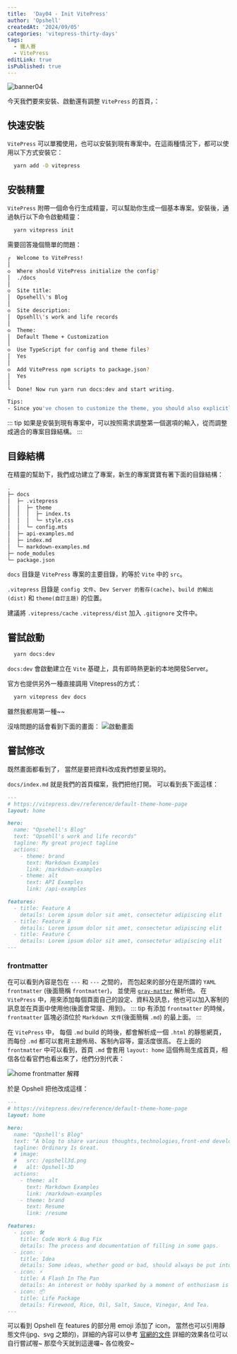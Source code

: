 ```yaml
---
title:  'Day04 - Init VitePress'
author: 'Opshell'
createdAt: '2024/09/05'
categories: 'vitepress-thirty-days'
tags:
  - 鐵人賽
  - VitePress
editLink: true
isPublished: true
---
```


![banner04](https://ithelp.ithome.com.tw/upload/images/20240905/20109918yiEJ8n17GR.png)

今天我們要來安裝、啟動還有調整 `VitePress` 的首頁，：

## 快速安裝
`VitePress` 可以單獨使用，也可以安裝到現有專案中。在這兩種情況下，都可以使用以下方式安裝它：
```sh
  yarn add -D vitepress
```

## 安裝精靈
`VitePress` 附帶一個命令行生成精靈，可以幫助你生成一個基本專案。安裝後，通過執行以下命令啟動精靈：
```sh
  yarn vitepress init
```

需要回答幾個簡單的問題：
```sh
┌  Welcome to VitePress!
│
◇  Where should VitePress initialize the config?
│  ./docs
│
◇  Site title:
│  Opsehell\'s Blog
│
◇  Site description:
│  Opsehll\'s work and life records
│
◇  Theme:
│  Default Theme + Customization
│
◇  Use TypeScript for config and theme files?
│  Yes
│
◇  Add VitePress npm scripts to package.json?
│  Yes
│
└  Done! Now run yarn run docs:dev and start writing.

Tips:
- Since you've chosen to customize the theme, you should also explicitly install vue as a dev dependency.

```
::: tip
  如果是安裝到現有專案中，可以按照需求調整第一個選項的輸入，從而調整成適合的專案目錄結構。
:::

## 目錄結構
在精靈的幫助下，我們成功建立了專案，新生的專案寶寶有著下面的目錄結構：

```sh
.
├─ docs
│  ├─ .vitepress
│  │  ├─ theme
│  │  │  ├─ index.ts
│  │  │  └─ style.css
│  │  └─ config.mts
│  ├─ api-examples.md
│  ├─ index.md
│  └─ markdown-examples.md
├─ node_modules
└─ package.json
```

`docs` 目錄是 `VitePress` 專案的主要目錄，約等於 `Vite` 中的 `src`。

`.vitepress` 目錄是 `config 文件`、`Dev Server 的暫存(cache)`、`build 的輸出(dist)` 和 `theme(自訂主題)` 的位置。

建議將 `.vitepress/cache` `.vitepress/dist` 加入 `.gitignore` 文件中。

## 嘗試啟動
```sh
  yarn docs:dev
```
`docs:dev` 會啟動建立在 `Vite` 基礎上，具有即時熱更新的本地開發Server。

官方也提供另外一種直接調用 Vitepress的方式：
```sh
  yarn vitepress dev docs
```
雖然我都用第一種~~

沒啥問題的話會看到下面的畫面：
![啟動畫面](/images/article/vitepress-thirty-days/day04-init-a-home-1.png)

## 嘗試修改
既然畫面都看到了，
當然是要把資料改成我們想要呈現的。

`docs/index.md` 就是我們的首頁檔案，我們把他打開。
可以看到長下面這樣：
```md
---
# https://vitepress.dev/reference/default-theme-home-page
layout: home

hero:
  name: "Opsehell's Blog"
  text: "Opsehll's work and life records"
  tagline: My great project tagline
  actions:
    - theme: brand
      text: Markdown Examples
      link: /markdown-examples
    - theme: alt
      text: API Examples
      link: /api-examples

features:
  - title: Feature A
    details: Lorem ipsum dolor sit amet, consectetur adipiscing elit
  - title: Feature B
    details: Lorem ipsum dolor sit amet, consectetur adipiscing elit
  - title: Feature C
    details: Lorem ipsum dolor sit amet, consectetur adipiscing elit
---
```
### frontmatter
在可以看到內容是包在 `---` 和 `---` 之間的，
而包起來的部分在是所謂的 `YAML frontmatter` (後面簡稱 `frontmatter`)， 並使用 [`gray-matter`](https://github.com/jonschlinkert/gray-matter) 解析他。
在 `VitePress` 中，用來添加每個頁面自己的設定、資料及訊息，他也可以加入客制的訊息並在頁面中使用他(後面會常提、用到)。
::: tip
  有添加 `frontmatter` 的時候，`frontmatter` 區塊必須位於 `Markdown 文件`(後面簡稱 `.md`) 的最上面。
:::

在 `VitePress` 中， 每個 `.md` build 的時後，都會解析成一個 `.html` 的靜態網頁，
而每份 `.md` 都可以套用主題佈局、客制內容等，靈活度很高。
在上面的 `frontmatter` 中可以看到，首頁 `.md` 會套用 `layout: home` 這個佈局生成首頁，相信各位看官們也看出來了，他們分別代表：

![home frontmatter 解釋](/images/article/vitepress-thirty-days/day04-init-a-home-2.png)

於是 Opshell 把他改成這樣：

```md
---
# https://vitepress.dev/reference/default-theme-home-page
layout: home

hero:
  name: "Opshell's Blog"
  text: "A blog to share various thoughts,technologies,front-end develop, and miscellaneous topics to engage more with the world."
  tagline: Ordinary Is Great.
  # image:
  #   src: /opshell3d.png
  #   alt: Opshell-3D
  actions:
    - theme: alt
      text: Markdown Examples
      link: /markdown-examples
    - theme: brand
      text: Resume
      link: /resume

features:
  - icon: 🛠️
    title: Code Work & Bug Fix
    details: The process and documentation of filling in some gaps.
  - icon: 💡
    title: Idea
    details: Some ideas, whether good or bad, should always be put into practice, right?
  - icon: ⚡️
    title: A Flash In The Pan
    details: An interest or hobby sparked by a moment of enthusiasm is always a life experience, isn't it?
  - icon: 📦
    title: Life Package
    details: Firewood, Rice, Oil, Salt, Sauce, Vinegar, And Tea.
---
```

可以看到 Opshell 在 features 的部分用 emoji 添加了 icon，
當然也可以引用靜態文件(jpg、svg 之類的)，詳細的內容可以參考 [官網的文件](https://vitepress.dev/zh/reference/default-theme-home-page)
詳細的效果各位可以自行嘗試喔~
那麼今天就到這邊囉~ 各位晚安~
